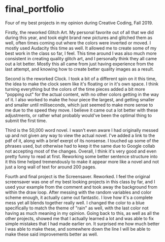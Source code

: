 # final_portfolio
Four of my best projects in my opinion during Creative Coding, Fall 2019.


Firstly, the reworked Glitch Art. My personal favorite out of all that we did during this year, and took eight brand new pictures
and glitched them as well, often times coming out where the colors were inverted or moved. I mostly used Audacity this time as well.
It allowed me to create some of my best work in the class so far, I feel. This time around I was also much more consistent
in creating quality glitch art, and I personally think they all came out a lot better. Mostly this all came from just having experience
from the last attempt, and knowing how to create better quality images as a result.

Second is the reworked Clock. I took a bit of a different spin on it this time, the idea to make the clock seem like it's floating or
in it's own space. I think turning everything but the colors of the time pieces added a bit more "popping out" for the actual content,
with no other colors getting in the way of it. I also worked to make the hour piece the largest, and getting smaller and smaller until
milliseconds, which just seemed to make more sense to me due to the speed they move. I believe it came out a lot better with these
adjustments, or rather what probably would've been the optimal thing to submit the first time.

Third is the 50,000 word novel. I wasn't even aware I had originally messed up and not given any way to view the actual novel. I've added
a link to the pdf of it, along with a brief exerpt of its nonsense. I touched up some of the phrases used, but otherwise had to keep it
the same due to Google collab not accepting most of the changes. Overall, I think it's very good and even pretty funny to read at first.
Reworking some better sentence structure into it this time helped tremendously to make it appear more like a novel and not just a long
wall of text for around 200 pages.

Fourth and final project is the Screensaver. Reworked. I feel the original screensaver was one of my best looking projects in this class
by far, and I used your example from the comment and took away the background from within the draw loop. After messing with the random
variables and color scheme enough, it actually came out fantastic. I love how it's a complete mess yet all blends together really well.
I changed the color to a blue specifically to match the theme of "rain" as well, with the last color not having as much meaning in my
opinion. Going back to this, as well as all the other projects, showed me that I actually learned a lot and was able to fix simple
mistakes that I had made earlier on. It surprised me how much better I was able to make these, and somewhere down the line I will be
able to make these said improvements better as well.
